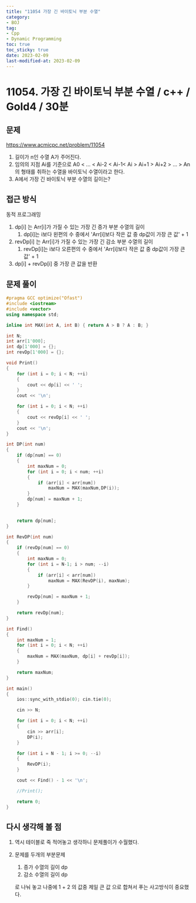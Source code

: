 ```yaml
---
title: "11054 가장 긴 바이토닉 부분 수열"
category:
- BOJ
tag:
- Cpp
- Dynamic Programming
toc: true
toc_sticky: true
date: 2023-02-09
last-modified-at: 2023-02-09
---
```


# 11054. 가장 긴 바이토닉 부분 수열 / c++ / Gold4 / 30분

## 문제
https://www.acmicpc.net/problem/11054     
1. 길이가 n인 수열 A가 주어진다.
2. 임의의 지점 Ai를 기준으로  A0 < ... < Ai-2 < Ai-1< Ai > Ai+1 > Ai+2 > ... > An 의 형태를 취하는 수열을 바이토닉 수열이라고 한다.
3. A에서 가장 긴 바이토닉 부분 수열의 길이는?

## 접근 방식
동적 프로그래밍
1. dp[i] 는 Arr[i]가 가질 수 있는 가장 긴 증가 부분 수열의 길이
    1. dp[i]는 i보다 왼편의 수 중에서 'Arr[i]보다 작은 값 중 dp값이 가장 큰 값' + 1 
2. revDp[i] 는 Arr[i]가 가질 수 있는 가장 긴 감소 부분 수열의 길이
    1. revDp[i]는 i보다 오른편의 수 중에서 'Arr[i]보다 작은 값 중 dp값이 가장 큰 값' + 1
3. dp[i] + revDp[i] 중 가장 큰 값을 반환

## 문제 풀이
```c++
#pragma GCC optimize("Ofast")
#include <iostream>
#include <vector>
using namespace std;

inline int MAX(int A, int B) { return A > B ? A : B; }

int N;
int arr[1'000];
int dp[1'000] = {};
int revDp[1'000] = {};

void Print()
{
    for (int i = 0; i < N; ++i)
    {
        cout << dp[i] << ' ';
    }
    cout << '\n';

    for (int i = 0; i < N; ++i)
    {
        cout << revDp[i] << ' ';
    }
    cout << '\n';
}

int DP(int num)
{
    if (dp[num] == 0)
    {
        int maxNum = 0;
        for (int i = 0; i < num; ++i)
        {
            if (arr[i] < arr[num])
                maxNum = MAX(maxNum,DP(i));
        }
        dp[num] = maxNum + 1;
    }
    

    return dp[num];
}

int RevDP(int num)
{
    if (revDp[num] == 0)
    {
        int maxNum = 0;
        for (int i = N-1; i > num; --i)
        {
            if (arr[i] < arr[num])
                maxNum = MAX(RevDP(i), maxNum);
        }

        revDp[num] = maxNum + 1;
    }

    return revDp[num];
}

int Find()
{
    int maxNum = 1;
    for (int i = 0; i < N; ++i)
    {
        maxNum = MAX(maxNum, dp[i] + revDp[i]);
    }

    return maxNum;
}

int main()
{
    ios::sync_with_stdio(0); cin.tie(0);

    cin >> N;

    for (int i = 0; i < N; ++i)
    {
        cin >> arr[i];
        DP(i);
    }

    for (int i = N - 1; i >= 0; --i)
    {
        RevDP(i);
    }

    cout << Find() - 1 << '\n';

    //Print();

    return 0;
}
```

## 다시 생각해 볼 점
1. 역시 테이블로 죽 적어놓고 생각하니 문제풀이가 수월했다.
2. 문제를 두개의 부분문제 
    1. 증가 수열의 길이 dp
    2. 감소 수열의 길이 dp   
    
    로 나눠 놓고 나중에 1 + 2 의 값중 제일 큰 값 으로 합쳐서 푸는 사고방식이 중요했다.